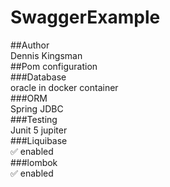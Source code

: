 # SwaggerExample    
##Author    
Dennis Kingsman    
##Pom configuration    
###Database    
oracle in docker container    
###ORM    
Spring JDBC    
###Testing    
Junit 5 jupiter    
###Liquibase    
:white_check_mark: enabled    
###lombok    
:white_check_mark: enabled  
